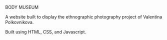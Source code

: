 BODY MUSEUM

A website built to display the ethnographic photography project of Valentina Polkovnikova.

Built using HTML, CSS, and Javascript.
